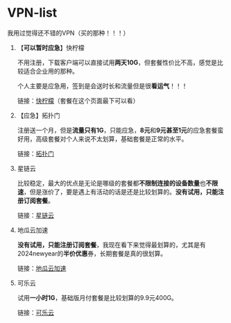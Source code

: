 # VPN-list
我用过觉得还不错的VPN（买的那种！！！）
1. 【**可以暂时应急**】快柠檬
    
    不用注册，下载客户端可以直接试用**两天10G**，但套餐性价比不高，感觉是比较适合企业用的那种。
    
    个人主要是应急用，签到是会送时长和流量但是很**看运气**！！！
    
    链接：[快柠檬](https://nmapi.site/s/and109/qfijrnr)（套餐在这个页面最下可以看）
    
2. 【应急】拓扑门
    
    注册送一个月，但是**流量只有1G**，只能应急，**8元**和**9元甚至1元**的应急套餐蛮好用，高级套餐对个人来说不太划算，基础套餐是正常的水平。
    
    链接：[拓扑门](https://topman8848.com/auth/register?code=fJGi)
    
3. 星链云
    
    比较稳定，最大的优点是无论是哪级的套餐都**不限制连接的设备数量**也**不限速**，但是涨价了，要是遇上有活动的话是还是比较划算的。**没有试用，只能注册订阅套餐**。
    
    链接：[星链云](https://www.starlinkcloud.club/#/register?code=wcyyI4LE)
    
4. 地瓜云加速
    
    **没有试用，只能注册订阅套餐**，我现在看下来觉得最划算的，尤其是有2024newyear的**半价优惠**券，长期套餐是真的很划算。
    
    链接：[地瓜云加速](https://www.dgss28.net/#/register?code=1QNFKfd5)

5. 可乐云
    
    试用**一小时1G**，基础版月付套餐是比较划算的9.9元400G。
    
    链接：[可乐云](https://www.leluocloud.com/#/register?code=r61kHsaE)

